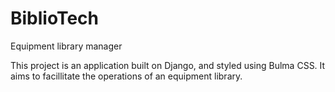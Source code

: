# BiblioTech
Equipment library manager

This project is an application built on Django, and styled using Bulma CSS. It aims to facillitate the operations of an equipment library.
